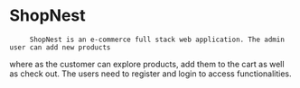 # ShopNest
         ShopNest is an e-commerce full stack web application. The admin user can add new products
where as the customer can explore products, add them to the cart as well as check out. The users need to
register and login to access functionalities.
